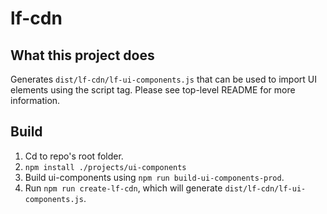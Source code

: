 <!--Copyright (c) Laserfiche.
Licensed under the MIT License. See LICENSE.md in the project root for license information.-->

# lf-cdn

## What this project does

Generates `dist/lf-cdn/lf-ui-components.js` that can be used to import UI elements using the script tag. Please see top-level README for more information.

## Build

1. Cd to repo's root folder.
2. `npm install ./projects/ui-components`
3. Build ui-components using `npm run build-ui-components-prod`.
4. Run `npm run create-lf-cdn`, which will generate `dist/lf-cdn/lf-ui-components.js`.
